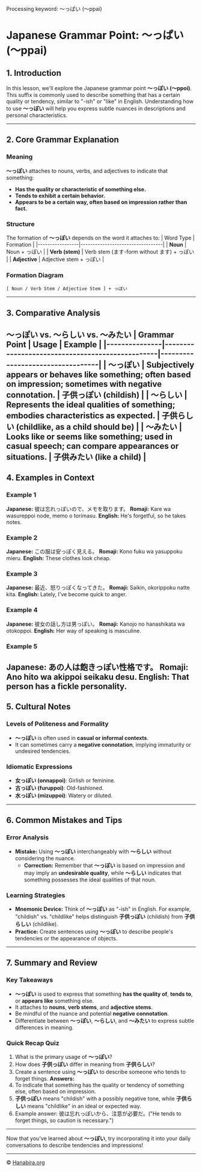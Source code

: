 Processing keyword: ～っぱい (〜ppai)
# Japanese Grammar Point: ～っぱい (〜ppai)

## 1. Introduction
In this lesson, we'll explore the Japanese grammar point **～っぽい (〜ppoi)**. This suffix is commonly used to describe something that has a certain quality or tendency, similar to "-ish" or "like" in English. Understanding how to use **～っぽい** will help you express subtle nuances in descriptions and personal characteristics.

---
## 2. Core Grammar Explanation
### Meaning
**～っぽい** attaches to nouns, verbs, and adjectives to indicate that something:
- **Has the quality or characteristic of something else.**
- **Tends to exhibit a certain behavior.**
- **Appears to be a certain way, often based on impression rather than fact.**
### Structure
The formation of **～っぽい** depends on the word it attaches to:
| Word Type       | Formation                        |
|-----------------|----------------------------------|
| **Noun**        | Noun + っぽい                   |
| **Verb (stem)** | Verb stem (ます-form without ます) + っぽい |
| **Adjective**   | Adjective stem + っぽい           |
### Formation Diagram
```
[ Noun / Verb Stem / Adjective Stem ] + っぽい
```
---
## 3. Comparative Analysis
**～っぽい** vs. **～らしい** vs. **～みたい**
| Grammar Point | Usage                                           | Example                          |
|---------------|-------------------------------------------------|----------------------------------|
| **～っぽい**      | Subjectively appears or behaves like something; often based on impression; sometimes with negative connotation. | 子供っぽい (childish)            |
| **～らしい**      | Represents the ideal qualities of something; embodies characteristics as expected. | 子供らしい (childlike, as a child should be) |
| **～みたい**      | Looks like or seems like something; used in casual speech; can compare appearances or situations. | 子供みたい (like a child)        |
---
## 4. Examples in Context
### Example 1
**Japanese:** 彼は忘れっぽいので、メモを取ります。
**Romaji:** Kare wa wasureppoi node, memo o torimasu.
**English:** He's forgetful, so he takes notes.
### Example 2
**Japanese:** この服は安っぽく見える。
**Romaji:** Kono fuku wa yasuppoku mieru.
**English:** These clothes look cheap.
### Example 3
**Japanese:** 最近、怒りっぽくなってきた。
**Romaji:** Saikin, okorippoku natte kita.
**English:** Lately, I've become quick to anger.
### Example 4
**Japanese:** 彼女の話し方は男っぽい。
**Romaji:** Kanojo no hanashikata wa otokoppoi.
**English:** Her way of speaking is masculine.
### Example 5
**Japanese:** あの人は飽きっぽい性格です。
**Romaji:** Ano hito wa akippoi seikaku desu.
**English:** That person has a fickle personality.
---
## 5. Cultural Notes
### Levels of Politeness and Formality
- **～っぽい** is often used in **casual or informal contexts**.
- It can sometimes carry a **negative connotation**, implying immaturity or undesired tendencies.
### Idiomatic Expressions
- **女っぽい (onnappoi)**: Girlish or feminine.
- **古っぽい (furuppoi)**: Old-fashioned.
- **水っぽい (mizuppoi)**: Watery or diluted.
---
## 6. Common Mistakes and Tips
### Error Analysis
- **Mistake:** Using **～っぽい** interchangeably with **～らしい** without considering the nuance.
  - **Correction:** Remember that **～っぽい** is based on impression and may imply an **undesirable quality**, while **～らしい** indicates that something possesses the ideal qualities of that noun.
### Learning Strategies
- **Mnemonic Device:** Think of **～っぽい** as "-ish" in English. For example, "childish" vs. "childlike" helps distinguish **子供っぽい** (childish) from **子供らしい** (childlike).
- **Practice:** Create sentences using **～っぽい** to describe people's tendencies or the appearance of objects.
---
## 7. Summary and Review
### Key Takeaways
- **～っぽい** is used to express that something **has the quality of**, **tends to**, or **appears like** something else.
- It attaches to **nouns**, **verb stems**, and **adjective stems**.
- Be mindful of the nuance and potential **negative connotation**.
- Differentiate between **～っぽい**, **～らしい**, and **～みたい** to express subtle differences in meaning.
### Quick Recap Quiz
1. What is the primary usage of **～っぽい**?
2. How does **子供っぽい** differ in meaning from **子供らしい**?
3. Create a sentence using **～っぽい** to describe someone who tends to forget things.
**Answers:**
1. To indicate that something has the quality or tendency of something else, often based on impression.
2. **子供っぽい** means "childish" with a possibly negative tone, while **子供らしい** means "childlike" in an ideal or expected way.
3. Example answer: 彼は忘れっぽいから、注意が必要だ。("He tends to forget things, so caution is necessary.")
---
Now that you've learned about **～っぽい**, try incorporating it into your daily conversations to describe tendencies and impressions!


---

© [Hanabira.org](https://hanabira.org)
